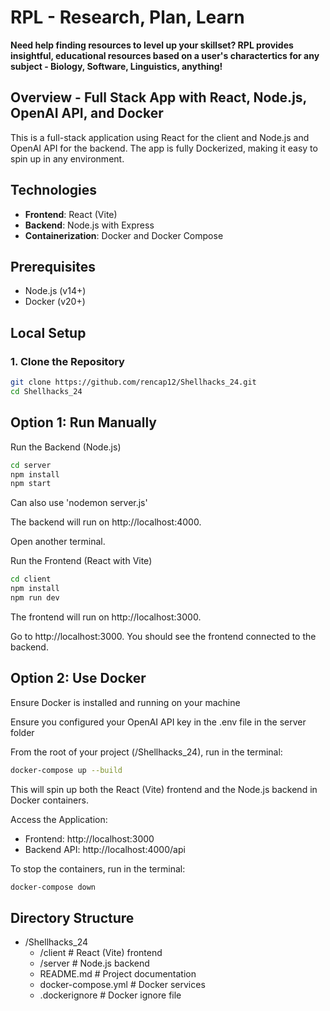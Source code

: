 # RPL - Research, Plan, Learn

**Need help finding resources to level up your skillset? RPL provides insightful, educational resources based on a user's charactertics for any subject - Biology, Software, Linguistics, anything!**

## Overview - Full Stack App with React, Node.js, OpenAI API, and Docker
This is a full-stack application using React for the client and Node.js and OpenAI API for the backend. The app is fully Dockerized, making it easy to spin up in any environment.

## Technologies
- **Frontend**: React (Vite)
- **Backend**: Node.js with Express
- **Containerization**: Docker and Docker Compose

## Prerequisites
- Node.js (v14+)
- Docker (v20+)

## Local Setup

### 1. Clone the Repository
```bash
git clone https://github.com/rencap12/Shellhacks_24.git
cd Shellhacks_24
```

## Option 1: Run Manually
Run the Backend (Node.js)
```bash
cd server
npm install
npm start
```
Can also use 'nodemon server.js'

The backend will run on http://localhost:4000.


Open another terminal.

Run the Frontend (React with Vite)
```bash
cd client
npm install
npm run dev
```
The frontend will run on http://localhost:3000.

Go to http://localhost:3000. You should see the frontend connected to the backend.


## Option 2: Use Docker
Ensure Docker is installed and running on your machine

Ensure you configured your OpenAI API key in the .env file in the server folder

From the root of your project (/Shellhacks_24), run in the terminal:
```bash
docker-compose up --build
```
This will spin up both the React (Vite) frontend and the Node.js backend in Docker containers.

Access the Application:
- Frontend: http://localhost:3000
- Backend API: http://localhost:4000/api

To stop the containers, run in the terminal:
```bash
docker-compose down
```

## Directory Structure
- /Shellhacks_24
  - /client  # React (Vite) frontend
  - /server  # Node.js backend
  - README.md  # Project documentation
  - docker-compose.yml  # Docker services
  - .dockerignore  # Docker ignore file

